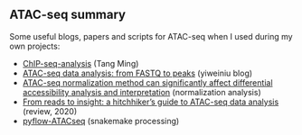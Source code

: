 ## ATAC-seq summary

Some useful blogs, papers and scripts for ATAC-seq when I used during my own projects:
- [ChIP-seq-analysis](https://github.com/crazyhottommy/ChIP-seq-analysis) (Tang Ming)
- [ATAC-seq data analysis: from FASTQ to peaks](https://yiweiniu.github.io/blog/2019/03/ATAC-seq-data-analysis-from-FASTQ-to-peaks/) (yiweiniu blog)
- [ATAC-seq normalization method can significantly affect differential accessibility analysis and interpretation](https://epigeneticsandchromatin.biomedcentral.com/articles/10.1186/s13072-020-00342-y) (normalization analysis)
- [From reads to insight: a hitchhiker’s guide to ATAC-seq data analysis](https://genomebiology.biomedcentral.com/articles/10.1186/s13059-020-1929-3#Fig1) (review, 2020)
- [pyflow-ATACseq](https://github.com/crazyhottommy/pyflow-ATACseq) (snakemake processing)
